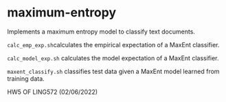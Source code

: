 # maximum-entropy
Implements a maximum entropy model to classify text documents. 

```calc_emp_exp.sh```calculates the empirical expectation of a MaxEnt classifier.


```calc_model_exp.sh``` calculates the model expectation of a MaxEnt classifier.

```maxent_classify.sh``` classifies test data given a MaxEnt model learned from training data.

HW5 OF LING572 (02/06/2022) 

